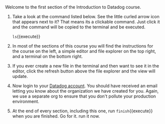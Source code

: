 Welcome to the first section of the Introduction to Datadog course.

1.  Take a look at the command listed below. See the little curled arrow icon that appears next to it? That means its a clickable command. Just click it and the command will be copied to the terminal and be executed.

    `ls`{{execute}}

2.  In most of the sections of this course you will find the instructions for the course on the left, a simple editor and file explorer on the top right, and a terminal on the bottom right.
3.  If you ever create a new file in the terminal and then want to see it in the editor, click the refresh button above the file explorer and the view will update.
4.  Now login to your <a href="https://app.datadoghq.com" target="_datadog">Datadog account</a>. You should have received an email letting you know about the organization we have created for you. Again, we use a separate org to ensure that you don't pollute your production environment.
5.  At the end of every section, including this one, run `finish`{{execute}} when you are finished. Go for it. run it now.
